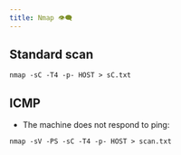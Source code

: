 ```yaml
---
title: Nmap 👁️‍🗨️
---
```

## Standard scan

```shell
nmap -sC -T4 -p- HOST > sC.txt
```

## ICMP

- The machine does not respond to ping:

```shell
nmap -sV -PS -sC -T4 -p- HOST > scan.txt 
```